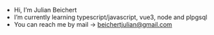 - Hi, I’m Julian Beichert
- I’m currently learning typescript/javascript, vue3, node and plpgsql
- You can reach me by mail -> beichertjulian@gmail.com

<!---
JBeichert/JBeichert is a ✨ special ✨ repository because its `README.md` (this file) appears on your GitHub profile.
You can click the Preview link to take a look at your changes.
--->

